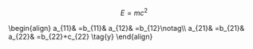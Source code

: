 <!--
Title: MathJax Equation Tagging
Description: Sample Mathjax equation tagging.

mathjax.enabled
mathjax.config: TeX-AMS_HTML
-->

$$ E = mc^2\tag{x} $$

\begin{align} 
a\_{11}& =b\_{11}& a\_{12}& =b\_{12}\notag\\\\
a\_{21}& =b\_{21}& a\_{22}& =b\_{22}+c\_{22} \tag{y}
\end{align}
